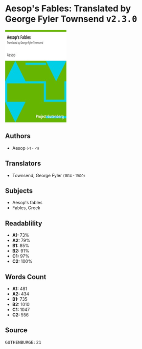 # Aesop's Fables: Translated by George Fyler Townsend <kbd>v2.3.0</kbd>

![](./cover.medium.jpg "")

## Authors


 - Aesop <small>(-1 - -1)</small>

## Translators


 - Townsend, George Fyler <small>(1814 - 1900)</small>

## Subjects


 - Aesop's fables
 - Fables, Greek

## Readablility


 - **A1:** 73%
 - **A2:** 79%
 - **B1:** 85%
 - **B2:** 91%
 - **C1:** 97%
 - **C2:** 100%

## Words Count


 - **A1:** 481
 - **A2:** 434
 - **B1:** 735
 - **B2:** 1010
 - **C1:** 1047
 - **C2:** 556

## Source


<kbd>GUTHENBURGE:21</kbd>
